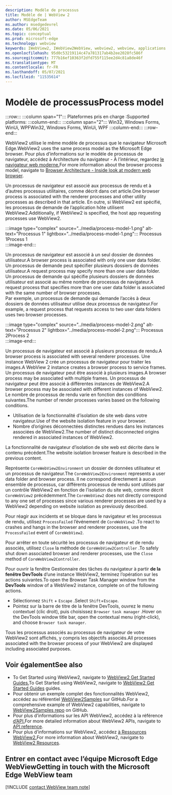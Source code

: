 ```yaml
---
description: Modèle de processus
title: Modèle de | WebView 2
author: MSEdgeTeam
ms.author: msedgedevrel
ms.date: 05/06/2021
ms.topic: conceptual
ms.prod: microsoft-edge
ms.technology: webview
keywords: IWebView2, IWebView2WebView, webview2, webview, applications wpf, wpf, edge, ICoreWebView2, ICoreWebView2Host, contrôle de navigateur, edge html
ms.openlocfilehash: 95d0c53219114c47a781317ab4b2ee2028fc586f
ms.sourcegitcommit: 777b16ef10363f2dfd755f115ee2d4c81a8de46f
ms.translationtype: MT
ms.contentlocale: fr-FR
ms.lasthandoff: 05/07/2021
ms.locfileid: "11535614"
---
```

# <a name="process-model"></a><span data-ttu-id="38429-104">Modèle de processus</span><span class="sxs-lookup"><span data-stu-id="38429-104">Process model</span></span>  

:::row:::
   :::column span="1":::
      <span data-ttu-id="38429-105">Plateformes pris en charge :</span><span class="sxs-lookup"><span data-stu-id="38429-105">Supported platforms:</span></span>
   :::column-end:::
   :::column span="2":::
      <span data-ttu-id="38429-106">Win32, Windows Forms, WinUi, WPF</span><span class="sxs-lookup"><span data-stu-id="38429-106">Win32, Windows Forms, WinUi, WPF</span></span>
   :::column-end:::
:::row-end:::  

<span data-ttu-id="38429-107">WebView2 utilise le même modèle de processus que le navigateur Microsoft Edge.</span><span class="sxs-lookup"><span data-stu-id="38429-107">WebView2 uses the same process model as the Microsoft Edge browser.</span></span>  <span data-ttu-id="38429-108">Pour plus d’informations sur le modèle de processus de navigateur, accédez à Architecture du navigateur - À l’intérieur, regardez [le navigateur web moderne.][GoogleDeveloperWebUpdates201809InsideBrowserPart1BrowserArchitecture]</span><span class="sxs-lookup"><span data-stu-id="38429-108">For more information about the browser process model, navigate to [Browser Architecture - Inside look at modern web browser][GoogleDeveloperWebUpdates201809InsideBrowserPart1BrowserArchitecture].</span></span>  

<span data-ttu-id="38429-109">Un processus de navigateur est associé aux processus de rendu et à d’autres processus utilitaires, comme décrit dans cet article.</span><span class="sxs-lookup"><span data-stu-id="38429-109">One browser process is associated with the renderer processes and other utility processes as described in that article.</span></span>  <span data-ttu-id="38429-110">En outre, si WebView2 est spécifié, les processus de demande de l’application hôte utilisent WebView2.</span><span class="sxs-lookup"><span data-stu-id="38429-110">Additionally, if WebView2 is specified, the host app requesting processes use WebView2.</span></span>  

:::image type="complex" source="../media/process-model-1.png" alt-text="Processus 1" lightbox="../media/process-model-1.png":::
   <span data-ttu-id="38429-112">Processus 1</span><span class="sxs-lookup"><span data-stu-id="38429-112">Process 1</span></span>  
:::image-end:::    

<span data-ttu-id="38429-113">Un processus de navigateur est associé à un seul dossier de données utilisateur.</span><span class="sxs-lookup"><span data-stu-id="38429-113">A browser process is associated with only one user data folder.</span></span>  <span data-ttu-id="38429-114">Un processus de demande peut spécifier plusieurs dossiers de données utilisateur.</span><span class="sxs-lookup"><span data-stu-id="38429-114">A request process may specify more than one user data folder.</span></span>  <span data-ttu-id="38429-115">Un processus de demande qui spécifie plusieurs dossiers de données utilisateur est associé au même nombre de processus de navigateur.</span><span class="sxs-lookup"><span data-stu-id="38429-115">A request process that specifies more than one user data folder is associated with the same number of browser processes.</span></span>  
<span data-ttu-id="38429-116">Par exemple, un processus de demande qui demande l’accès à deux dossiers de données utilisateur utilise deux processus de navigateur.</span><span class="sxs-lookup"><span data-stu-id="38429-116">For example, a request process that requests access to two user data folders uses two browser processes.</span></span>  

:::image type="complex" source="../media/process-model-2.png" alt-text="Processus 2" lightbox="../media/process-model-2.png":::
   <span data-ttu-id="38429-118">Processus 2</span><span class="sxs-lookup"><span data-stu-id="38429-118">Process 2</span></span>  
:::image-end:::    

<span data-ttu-id="38429-119">Un processus de navigateur est associé à plusieurs processus de rendu.</span><span class="sxs-lookup"><span data-stu-id="38429-119">A browser process is associated with several renderer processes.</span></span>  <span data-ttu-id="38429-120">Une instance WebView 2 crée un processus de navigateur pour traiter les images.</span><span class="sxs-lookup"><span data-stu-id="38429-120">A WebView 2 instance creates a browser process to service frames.</span></span>  <span data-ttu-id="38429-121">Un processus de navigateur peut être associé à plusieurs images.</span><span class="sxs-lookup"><span data-stu-id="38429-121">A browser process may be associated with multiple frames.</span></span>  <span data-ttu-id="38429-122">Un processus de navigateur peut être associé à différentes instances de WebView2.</span><span class="sxs-lookup"><span data-stu-id="38429-122">A browser process may be associated with different instances of WebView2.</span></span>  <span data-ttu-id="38429-123">Le nombre de processus de rendu varie en fonction des conditions suivantes.</span><span class="sxs-lookup"><span data-stu-id="38429-123">The number of render processes varies based on the following conditions.</span></span>  

*   <span data-ttu-id="38429-124">Utilisation de la fonctionnalité d’isolation de site web dans votre navigateur.</span><span class="sxs-lookup"><span data-stu-id="38429-124">Use of the website isolation feature in your browser.</span></span>  
*   <span data-ttu-id="38429-125">Nombre d’origines déconnectées distinctes rendues dans les instances associées de WebView2.</span><span class="sxs-lookup"><span data-stu-id="38429-125">The number of distinct disconnected origins rendered in associated instances of WebView2.</span></span>  
    
<span data-ttu-id="38429-126">La fonctionnalité de navigateur d’isolation de site web est décrite dans le contenu précédent.</span><span class="sxs-lookup"><span data-stu-id="38429-126">The website isolation browser feature is described in the previous content.</span></span> 
<!--todo:  which previous content?  -->  

<span data-ttu-id="38429-127">Représente `CoreWebView2Environment` un dossier de données utilisateur et un processus de navigateur.</span><span class="sxs-lookup"><span data-stu-id="38429-127">The `CoreWebView2Environment` represents a user data folder and browser process.</span></span>  <span data-ttu-id="38429-128">Il ne correspond directement à aucun ensemble de processus, car différents processus de rendu sont utilisés par un contrôle WebView2 en fonction de l’isolation du site web, comme décrit `CoreWebView2` précédemment.</span><span class="sxs-lookup"><span data-stu-id="38429-128">The `CoreWebView2` does not directly correspond to any one set of processes since various renderer processes are used by a WebView2 depending on website isolation as previously described.</span></span>  

<span data-ttu-id="38429-129">Pour réagir aux incidents et se bloque dans le navigateur et les processus de rendu, utilisez `ProcessFailed` l’événement de `CoreWebView2` .</span><span class="sxs-lookup"><span data-stu-id="38429-129">To react to crashes and hangs in the browser and renderer processes, use the `ProcessFailed` event of `CoreWebView2`.</span></span>  

<span data-ttu-id="38429-130">Pour arrêter en toute sécurité les processus de navigateur et de rendu associés, utilisez `Close` la méthode de `CoreWebView2Controller` .</span><span class="sxs-lookup"><span data-stu-id="38429-130">To safely shut down associated browser and renderer processes, use the `Close` method of `CoreWebView2Controller`.</span></span>  

<span data-ttu-id="38429-131">Pour ouvrir la fenêtre Gestionnaire des tâches du navigateur à partir **de la fenêtre DevTools** d’une instance WebView2, terminez l’opération sur les actions suivantes.</span><span class="sxs-lookup"><span data-stu-id="38429-131">To open the Browser Task Manager window from the **DevTools** window of a WebView2 instance, complete on of the following actions.</span></span>  

*   <span data-ttu-id="38429-132">Sélectionnez `Shift` + `Escape` .</span><span class="sxs-lookup"><span data-stu-id="38429-132">Select `Shift`+`Escape`.</span></span>  
*   <span data-ttu-id="38429-133">Pointez sur la barre de titre de la fenêtre DevTools, ouvrez le menu contextuel \(clic droit\), puis choisissez `Browser task manager` .</span><span class="sxs-lookup"><span data-stu-id="38429-133">Hover on the DevTools window title bar, open the contextual menu \(right-click\), and choose `Browser task manager`.</span></span>  
    
<span data-ttu-id="38429-134">Tous les processus associés au processus de navigateur de votre WebView2 sont affichés, y compris les objectifs associés.</span><span class="sxs-lookup"><span data-stu-id="38429-134">All processes associated with the browser process of your WebView2 are displayed including associated purposes.</span></span>  

## <a name="see-also"></a><span data-ttu-id="38429-135">Voir également</span><span class="sxs-lookup"><span data-stu-id="38429-135">See also</span></span>  

*   <span data-ttu-id="38429-136">To Get Started using WebView2, navigate to [WebView2 Get Started Guides.][Webview2IndexGetStarted]</span><span class="sxs-lookup"><span data-stu-id="38429-136">To Get Started using WebView2, navigate to [WebView2 Get Started Guides][Webview2IndexGetStarted] guides.</span></span>  
*   <span data-ttu-id="38429-137">Pour obtenir un exemple complet des fonctionnalités WebView2, accédez au référentiel [WebView2Samples][GithubMicrosoftedgeWebview2samples] sur GitHub.</span><span class="sxs-lookup"><span data-stu-id="38429-137">For a comprehensive example of WebView2 capabilities, navigate to [WebView2Samples repo][GithubMicrosoftedgeWebview2samples] on GitHub.</span></span>  
*   <span data-ttu-id="38429-138">Pour plus d’informations sur les API WebView2, accédez à la référence [d’API.][DotnetApiMicrosoftWebWebview2WpfWebview2]</span><span class="sxs-lookup"><span data-stu-id="38429-138">For more detailed information about WebView2 APIs, navigate to [API reference][DotnetApiMicrosoftWebWebview2WpfWebview2].</span></span>  
*   <span data-ttu-id="38429-139">Pour plus d’informations sur WebView2, accédez [à Ressources WebView2.][Webview2IndexNextSteps]</span><span class="sxs-lookup"><span data-stu-id="38429-139">For more information about WebView2, navigate to [WebView2 Resources][Webview2IndexNextSteps].</span></span>  
    
## <a name="getting-in-touch-with-the-microsoft-edge-webview-team"></a><span data-ttu-id="38429-140">Entrer en contact avec l’équipe Microsoft Edge WebView</span><span class="sxs-lookup"><span data-stu-id="38429-140">Getting in touch with the Microsoft Edge WebView team</span></span>  

[!INCLUDE [contact WebView team note](../includes/contact-webview-team-note.md)]  

<!-- links -->  

[Webview2IndexGetStarted]: ../index.md#get-started "Get started - Introduction to Microsoft Edge WebView2 | Documents Microsoft"  
[Webview2IndexNextSteps]: ../index.md#next-steps "Étapes suivantes : présentation de Microsoft Edge WebView2 | Documents Microsoft"  

[DotnetApiMicrosoftWebWebview2WpfWebview2]: /dotnet/api/microsoft.web.webview2.wpf.webview2 "Classe WebView2 | Documents Microsoft"  

[GithubMicrosoftedgeWebview2samples]: https://github.com/MicrosoftEdge/WebView2Samples "WebView2 Samples - MicrosoftEdge/WebView2Samples | GitHub"  

[GoogleDeveloperWebUpdates201809InsideBrowserPart1BrowserArchitecture]: https://developers.google.com/web/updates/2018/09/inside-browser-part1#browser-architecture "Architecture du navigateur : examiner le navigateur web moderne (partie 1)"  

